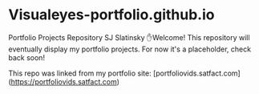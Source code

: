 # Visualeyes-portfolio.github.io
Portfolio Projects Repository 
SJ Slatinsky
✋Welcome! This repository will eventually 
display my portfolio projects.
For now it's a placeholder, check back
soon!


This repo was linked from my portfolio site:
[portfoliovids.satfact.com]
(https://portfoliovids.satfact.com)

